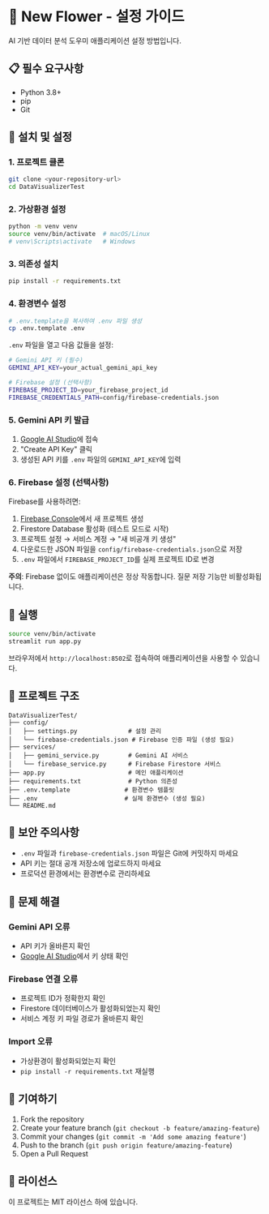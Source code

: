 # 🚀 New Flower - 설정 가이드

AI 기반 데이터 분석 도우미 애플리케이션 설정 방법입니다.

## 📋 필수 요구사항

- Python 3.8+
- pip
- Git

## 🔧 설치 및 설정

### 1. 프로젝트 클론

```bash
git clone <your-repository-url>
cd DataVisualizerTest
```

### 2. 가상환경 설정

```bash
python -m venv venv
source venv/bin/activate  # macOS/Linux
# venv\Scripts\activate   # Windows
```

### 3. 의존성 설치

```bash
pip install -r requirements.txt
```

### 4. 환경변수 설정

```bash
# .env.template을 복사하여 .env 파일 생성
cp .env.template .env
```

`.env` 파일을 열고 다음 값들을 설정:

```bash
# Gemini API 키 (필수)
GEMINI_API_KEY=your_actual_gemini_api_key

# Firebase 설정 (선택사항)
FIREBASE_PROJECT_ID=your_firebase_project_id
FIREBASE_CREDENTIALS_PATH=config/firebase-credentials.json
```

### 5. Gemini API 키 발급

1. [Google AI Studio](https://aistudio.google.com/app/apikey)에 접속
2. "Create API Key" 클릭
3. 생성된 API 키를 `.env` 파일의 `GEMINI_API_KEY`에 입력

### 6. Firebase 설정 (선택사항)

Firebase를 사용하려면:

1. [Firebase Console](https://console.firebase.google.com/)에서 새 프로젝트 생성
2. Firestore Database 활성화 (테스트 모드로 시작)
3. 프로젝트 설정 → 서비스 계정 → "새 비공개 키 생성"
4. 다운로드한 JSON 파일을 `config/firebase-credentials.json`으로 저장
5. `.env` 파일에서 `FIREBASE_PROJECT_ID`를 실제 프로젝트 ID로 변경

**주의**: Firebase 없이도 애플리케이션은 정상 작동합니다. 질문 저장 기능만 비활성화됩니다.

## 🚀 실행

```bash
source venv/bin/activate
streamlit run app.py
```

브라우저에서 `http://localhost:8502`로 접속하여 애플리케이션을 사용할 수 있습니다.

## 📁 프로젝트 구조

```
DataVisualizerTest/
├── config/
│   ├── settings.py              # 설정 관리
│   └── firebase-credentials.json # Firebase 인증 파일 (생성 필요)
├── services/
│   ├── gemini_service.py        # Gemini AI 서비스
│   └── firebase_service.py      # Firebase Firestore 서비스
├── app.py                       # 메인 애플리케이션
├── requirements.txt             # Python 의존성
├── .env.template               # 환경변수 템플릿
├── .env                        # 실제 환경변수 (생성 필요)
└── README.md
```

## 🔐 보안 주의사항

- `.env` 파일과 `firebase-credentials.json` 파일은 Git에 커밋하지 마세요
- API 키는 절대 공개 저장소에 업로드하지 마세요
- 프로덕션 환경에서는 환경변수로 관리하세요

## 🐛 문제 해결

### Gemini API 오류
- API 키가 올바른지 확인
- [Google AI Studio](https://aistudio.google.com/app/apikey)에서 키 상태 확인

### Firebase 연결 오류
- 프로젝트 ID가 정확한지 확인
- Firestore 데이터베이스가 활성화되었는지 확인
- 서비스 계정 키 파일 경로가 올바른지 확인

### Import 오류
- 가상환경이 활성화되었는지 확인
- `pip install -r requirements.txt` 재실행

## 🤝 기여하기

1. Fork the repository
2. Create your feature branch (`git checkout -b feature/amazing-feature`)
3. Commit your changes (`git commit -m 'Add some amazing feature'`)
4. Push to the branch (`git push origin feature/amazing-feature`)
5. Open a Pull Request

## 📄 라이선스

이 프로젝트는 MIT 라이선스 하에 있습니다.
